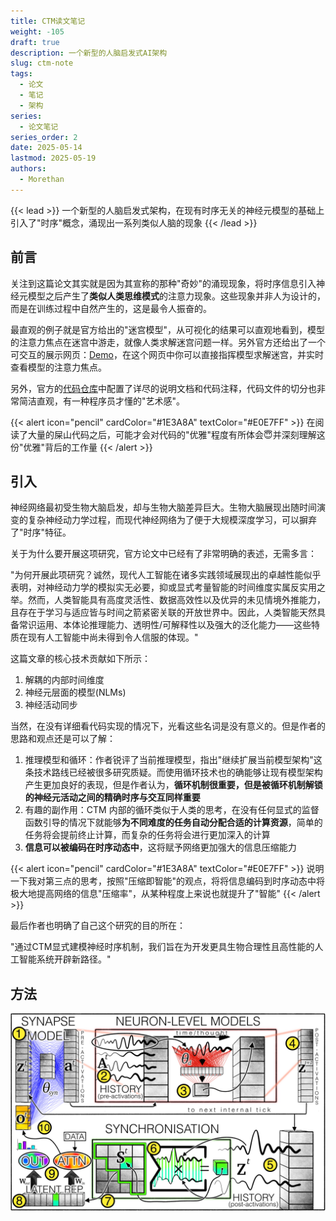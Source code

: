 ```yaml
---
title: CTM读文笔记
weight: -105
draft: true
description: 一个新型的人脑启发式AI架构
slug: ctm-note
tags:
  - 论文
  - 笔记
  - 架构
series:
  - 论文笔记
series_order: 2
date: 2025-05-14
lastmod: 2025-05-19
authors:
  - Morethan
---
```

{{< lead >}}
一个新型的人脑启发式架构，在现有时序无关的神经元模型的基础上引入了"时序"概念，涌现出一系列类似人脑的现象
{{< /lead >}}

## 前言

关注到这篇论文其实就是因为其宣称的那种"奇妙"的涌现现象，将时序信息引入神经元模型之后产生了**类似人类思维模式**的注意力现象。这些现象并非人为设计的，而是在训练过程中自然产生的，这是最令人振奋的。

最直观的例子就是官方给出的"迷宫模型"，从可视化的结果可以直观地看到，模型的注意力焦点在迷宫中游走，就像人类求解迷宫问题一样。另外官方还给出了一个可交互的展示网页：[Demo](https://pub.sakana.ai/ctm/)，在这个网页中你可以直接指挥模型求解迷宫，并实时查看模型的注意力焦点。

另外，官方的[代码仓库](https://github.com/SakanaAI/continuous-thought-machines)中配置了详尽的说明文档和代码注释，代码文件的切分也非常简洁直观，有一种程序员才懂的"艺术感"。


{{< alert icon="pencil" cardColor="#1E3A8A" textColor="#E0E7FF" >}}
在阅读了大量的屎山代码之后，可能才会对代码的"优雅"程度有所体会😇并深刻理解这份"优雅"背后的工作量
{{< /alert >}}

## 引入

神经网络最初受生物大脑启发，却与生物大脑差异巨大。生物大脑展现出随时间演变的复杂神经动力学过程，而现代神经网络为了便于大规模深度学习，可以摒弃了"时序"特征。

关于为什么要开展这项研究，官方论文中已经有了非常明确的表述，无需多言：

"为何开展此项研究？诚然，现代人工智能在诸多实践领域展现出的卓越性能似乎表明，对神经动力学的模拟实无必要，抑或显式考量智能的时间维度实属反实用之举。然而，人类智能具有高度灵活性、数据高效性以及优异的未见情境外推能力，且存在于学习与适应皆与时间之箭紧密关联的开放世界中。因此，人类智能天然具备常识运用、本体论推理能力、透明性/可解释性以及强大的泛化能力——这些特质在现有人工智能中尚未得到令人信服的体现。"

这篇文章的核心技术贡献如下所示：

1. 解耦的内部时间维度
2. 神经元层面的模型(NLMs)
3. 神经活动同步

当然，在没有详细看代码实现的情况下，光看这些名词是没有意义的。但是作者的思路和观点还是可以了解：

1. 推理模型和循环：作者锐评了当前推理模型，指出"继续扩展当前模型架构"这条技术路线已经被很多研究质疑。而使用循环技术也的确能够让现有模型架构产生更加良好的表现，但是作者认为，**循环机制很重要，但是被循环机制解锁的神经元活动之间的精确时序与交互同样重要**
2. 有趣的副作用：CTM 内部的循环类似于人类的思考，在没有任何显式的监督函数引导的情况下就能够**为不同难度的任务自动分配合适的计算资源**，简单的任务将会提前终止计算，而复杂的任务将会进行更加深入的计算
3. **信息可以被编码在时序动态中**，这将赋予网络更加强大的信息压缩能力


{{< alert icon="pencil" cardColor="#1E3A8A" textColor="#E0E7FF" >}}
说明一下我对第三点的思考，按照"压缩即智能"的观点，将将信息编码到时序动态中将极大地提高网络的信息"压缩率"，从某种程度上来说也就提升了"智能"
{{< /alert >}}

最后作者也明确了自己这个研究的目的所在：

"通过CTM显式建模神经时序机制，我们旨在为开发更具生物合理性且高性能的人工智能系统开辟新路径。"

## 方法

![CTM.png](img/CTM.png)

